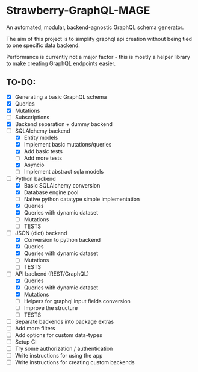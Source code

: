 # Strawberry-GraphQL-MAGE
An automated, modular, backend-agnostic GraphQL schema generator.

The aim of this project is to simplify graphql api creation without being tied to one specific data backend.

Performance is currently not a major factor - this is mostly a helper library to make creating GraphQL endpoints easier.

## TO-DO:
- [x] Generating a basic GraphQL schema
- [x] Queries
- [x] Mutations
- [ ] Subscriptions
- [x] Backend separation + dummy backend
- [ ] SQLAlchemy backend
  - [x] Entity models
  - [x] Implement basic mutations/queries
  - [x] Add basic tests
  - [ ] Add more tests
  - [x] Asyncio
  - [ ] Implement abstract sqla models
- [ ] Python backend
  - [x] Basic SQLAlchemy conversion
  - [x] Database engine pool
  - [ ] Native python datatype simple implementation
  - [x] Queries
  - [x] Queries with dynamic dataset
  - [ ] Mutations
  - [ ] TESTS
- [ ] JSON (dict) backend
  - [x] Conversion to python backend
  - [x] Queries
  - [x] Queries with dynamic dataset
  - [ ] Mutations
  - [ ] TESTS
- [ ] API backend (REST/GraphQL)
  - [x] Queries
  - [x] Queries with dynamic dataset
  - [x] Mutations
  - [ ] Helpers for graphql input fields conversion
  - [ ] Improve the structure
  - [ ] TESTS
- [ ] Separate backends into package extras
- [ ] Add more filters
- [ ] Add options for custom data-types
- [ ] Setup CI
- [ ] Try some authorization / authentication
- [ ] Write instructions for using the app
- [ ] Write instructions for creating custom backends
